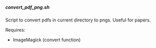 ##### convert_pdf_png.sh

Script to convert pdfs in current directory to pngs. Useful for papers.

Requires:  
* ImageMagick (convert function)
